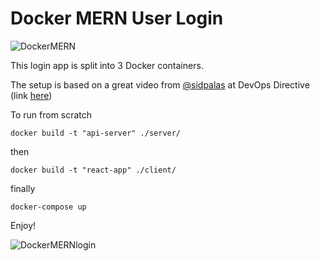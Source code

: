 # Docker MERN User Login
![DockerMERN](https://user-images.githubusercontent.com/2447375/104071723-bb78b280-51d7-11eb-8cef-ecfd37c43e8e.gif)

This login app is split into 3 Docker containers.

The setup is based on a great video from [@sidpalas](https://github.com/sidpalas/devops-directive) at DevOps Directive (link [here](https://www.youtube.com/watch?v=0B2raYYH2fE))

To run from scratch 
```
docker build -t "api-server" ./server/
```
then
```
docker build -t "react-app" ./client/
```
finally
```
docker-compose up
``` 
Enjoy!

![DockerMERNlogin](https://user-images.githubusercontent.com/2447375/104073217-18c23300-51db-11eb-86cf-89320174b388.gif)
